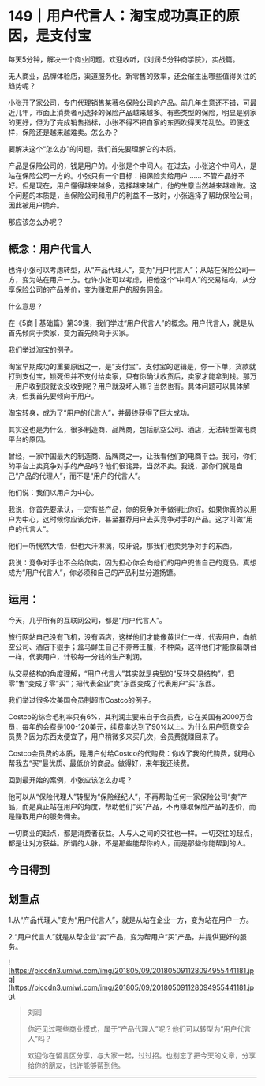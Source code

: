 # 149｜用户代言人：淘宝成功真正的原因，是支付宝

每天5分钟，解决一个商业问题。欢迎收听，《刘润·5分钟商学院》，实战篇。

无人商业，品牌体验店，渠道服务化。新零售的效率，还会催生出哪些值得关注的趋势呢？

小张开了家公司，专门代理销售某著名保险公司的产品。前几年生意还不错，可最近几年，市面上消费者可选择的保险产品越来越多。有些类型的保险，明显是别家的更好，但为了完成销售指标，小张不得不把自家的东西吹得天花乱坠。即便这样，保险还是越来越难卖。怎么办？

要解决这个“怎么办”的问题，我们首先要理解它的本质。

产品是保险公司的，钱是用户的。小张是个中间人。在过去，小张这个中间人，是站在保险公司一方的。小张只有一个目标：把保险卖给用户 …… 不管产品好不好。但是现在，用户懂得越来越多，选择越来越广，他的生意当然越来越难做。这个问题的本质是，当保险公司和用户的利益不一致时，小张选择了帮助保险公司，因此被用户抛弃。

那应该怎么办呢？

## 概念：用户代言人

也许小张可以考虑转型，从“产品代理人”，变为“用户代言人”；从站在保险公司一方，变为站在用户一方。也许小张可以考虑，把他这个“中间人”的交易结构，从分享保险公司的产品差价，变为赚取用户的服务佣金。

什么意思？

在《5商 | 基础篇》第39课，我们学过“用户代言人”的概念。用户代言人，就是从首先倾向于卖家，变为首先倾向于买家。

我们举过淘宝的例子。

淘宝早期成功的重要原因之一，是“支付宝”。支付宝的逻辑是，你一下单，货款就打到支付宝，锁死但并不支付给卖家，只有你确认收货后，卖家才能拿到钱。那万一用户收到货就说没收到呢？用户就没坏人嘛？当然也有。具体问题可以具体解决，但我首先要倾向于用户。

淘宝转身，成为了“用户的代言人”，并最终获得了巨大成功。

其实这也是为什么，很多制造商、品牌商，包括航空公司、酒店，无法转型做电商平台的原因。

曾经，一家中国最大的制造商、品牌商之一，让我看他们的电商平台。我问，你们的平台上卖竞争对手的产品吗？他们很诧异，当然不卖。我说，那你们就是自己“产品的代理人”，而不是“用户的代言人”。

他们说：我们以用户为中心。

我说，你首先要承认，一定有些产品，你的竞争对手做得比你好。如果你真的以用户为中心，这时候你应该允许，甚至推荐用户去买竞争对手的产品。这才叫做“用户的代言人”。

他们一听恍然大悟，但也大汗淋漓，咬牙说，那我们也卖竞争对手的东西。

我说：竞争对手也不会给你卖，因为担心你会向他们的用户兜售自己的竞品。真想成为“用户代言人”，你必须和自己的产品利益分道扬镳。

## 运用：

今天，几乎所有的互联网公司，都是“用户代言人”。

旅行网站自己没有飞机，没有酒店，这样他们才能像黄世仁一样，代表用户，向航空公司、酒店下狠手；盒马鲜生自己不养帝王蟹，不种菜，这样他们才能像葛朗台一样，代表用户，计较每一分钱的生产利润。

从交易结构的角度理解，“用户代言人”其实就是典型的“反转交易结构”，把零“售”变成了零“买”；把代表企业“卖”东西变成了代表用户“买”东西。

我们举过很多次美国会员制超市Costco的例子。

Costco的综合毛利率只有6%，其利润主要来自于会员费。它在美国有2000万会员，每年的会费是100-120美元，续费率达到了90%以上。为什么用户愿意交会员费？因为东西太便宜了，用户稍微多来买几次，会员费就赚回来了。

Costco会员费的本质，是用户付给Costco的代购费：你收了我的代购费，就用心帮我去“买”最优质、最低价的商品。做得好，来年我还续费。

回到最开始的案例，小张应该怎么办呢？

他可以从“保险代理人”转型为“保险经纪人”，不再帮助任何一家保险公司“卖”产品，而是真正站在用户的角度，帮助他们“买”产品，不再赚取保险产品的差价，而是赚取用户的服务佣金。

一切商业的起点，都是消费者获益。人与人之间的交往也一样。一切交往的起点，都是让对方获益。所谓的人脉，不是那些能帮你的人，而是那些你能帮到的人。

## 今日得到

## 划重点

1.从“产品代理人”变为“用户代言人”，就是从站在企业一方，变为站在用户一方。

2.“用户代言人”就是从帮企业“卖”产品，变为帮用户“买”产品，并提供更好的服务。

![https://piccdn3.umiwi.com/img/201805/09/201805091128094955441181.jpg](https://piccdn3.umiwi.com/img/201805/09/201805091128094955441181.jpg)

> 刘润
> 
> 你还见过哪些商业模式，属于“产品代理人”呢？他们可以转型为“用户代言人”吗？
> 
> 欢迎你在留言区分享，与大家一起，过过招。也别忘了把今天的文章，分享给你的朋友，也许能够帮到他。

---
